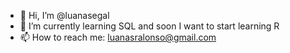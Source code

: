 - 👋 Hi, I’m @luanasegal
- 🌱 I’m currently learning SQL and soon I want to start learning R
- 📫 How to reach me: luanasralonso@gmail.com

